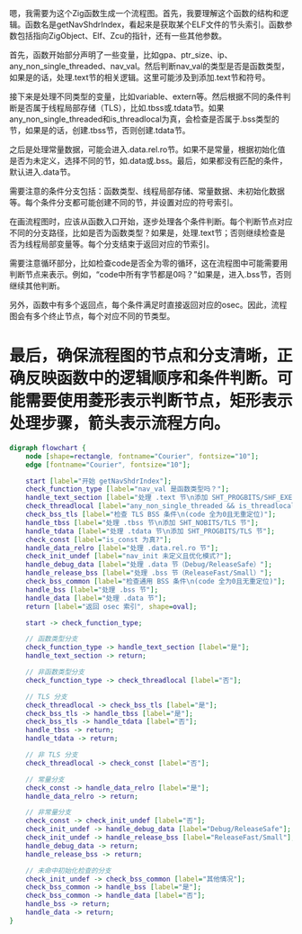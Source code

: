 嗯，我需要为这个Zig函数生成一个流程图。首先，我要理解这个函数的结构和逻辑。函数名是getNavShdrIndex，看起来是获取某个ELF文件的节头索引。函数参数包括指向ZigObject、Elf、Zcu的指针，还有一些其他参数。

首先，函数开始部分声明了一些变量，比如gpa、ptr_size、ip、any_non_single_threaded、nav_val。然后判断nav_val的类型是否是函数类型，如果是的话，处理.text节的相关逻辑。这里可能涉及到添加.text节和符号。

接下来是处理不同类型的变量，比如variable、extern等。然后根据不同的条件判断是否属于线程局部存储（TLS），比如.tbss或.tdata节。如果any_non_single_threaded和is_threadlocal为真，会检查是否属于.bss类型的节，如果是的话，创建.tbss节，否则创建.tdata节。

之后是处理常量数据，可能会进入.data.rel.ro节。如果不是常量，根据初始化值是否为未定义，选择不同的节，如.data或.bss。最后，如果都没有匹配的条件，默认进入.data节。

需要注意的条件分支包括：函数类型、线程局部存储、常量数据、未初始化数据等。每个条件分支都可能创建不同的节，并设置对应的符号索引。

在画流程图时，应该从函数入口开始，逐步处理各个条件判断。每个判断节点对应不同的分支路径，比如是否为函数类型？如果是，处理.text节；否则继续检查是否为线程局部变量等。每个分支结束于返回对应的节索引。

需要注意循环部分，比如检查code是否全为零的循环，这在流程图中可能需要用判断节点来表示。例如，“code中所有字节都是0吗？”如果是，进入.bss节，否则继续其他判断。

另外，函数中有多个返回点，每个条件满足时直接返回对应的osec。因此，流程图会有多个终止节点，每个对应不同的节类型。

最后，确保流程图的节点和分支清晰，正确反映函数中的逻辑顺序和条件判断。可能需要使用菱形表示判断节点，矩形表示处理步骤，箭头表示流程方向。
================================================
```dot
digraph flowchart {
    node [shape=rectangle, fontname="Courier", fontsize="10"];
    edge [fontname="Courier", fontsize="10"];

    start [label="开始 getNavShdrIndex"];
    check_function_type [label="nav_val 是函数类型吗？"];
    handle_text_section [label="处理 .text 节\n添加 SHT_PROGBITS/SHF_EXECINSTR 节"];
    check_threadlocal [label="any_non_single_threaded && is_threadlocal?"];
    check_bss_tls [label="检查 TLS BSS 条件\n(code 全为0且无重定位)"];
    handle_tbss [label="处理 .tbss 节\n添加 SHT_NOBITS/TLS 节"];
    handle_tdata [label="处理 .tdata 节\n添加 SHT_PROGBITS/TLS 节"];
    check_const [label="is_const 为真?"];
    handle_data_relro [label="处理 .data.rel.ro 节"];
    check_init_undef [label="nav_init 未定义且优化模式?"];
    handle_debug_data [label="处理 .data 节（Debug/ReleaseSafe）"];
    handle_release_bss [label="处理 .bss 节（ReleaseFast/Small）"];
    check_bss_common [label="检查通用 BSS 条件\n(code 全为0且无重定位)"];
    handle_bss [label="处理 .bss 节"];
    handle_data [label="处理 .data 节"];
    return [label="返回 osec 索引", shape=oval];

    start -> check_function_type;

    // 函数类型分支
    check_function_type -> handle_text_section [label="是"];
    handle_text_section -> return;

    // 非函数类型分支
    check_function_type -> check_threadlocal [label="否"];

    // TLS 分支
    check_threadlocal -> check_bss_tls [label="是"];
    check_bss_tls -> handle_tbss [label="是"];
    check_bss_tls -> handle_tdata [label="否"];
    handle_tbss -> return;
    handle_tdata -> return;

    // 非 TLS 分支
    check_threadlocal -> check_const [label="否"];

    // 常量分支
    check_const -> handle_data_relro [label="是"];
    handle_data_relro -> return;

    // 非常量分支
    check_const -> check_init_undef [label="否"];
    check_init_undef -> handle_debug_data [label="Debug/ReleaseSafe"];
    check_init_undef -> handle_release_bss [label="ReleaseFast/Small"];
    handle_debug_data -> return;
    handle_release_bss -> return;

    // 未命中初始化检查的分支
    check_init_undef -> check_bss_common [label="其他情况"];
    check_bss_common -> handle_bss [label="是"];
    check_bss_common -> handle_data [label="否"];
    handle_bss -> return;
    handle_data -> return;
}
```